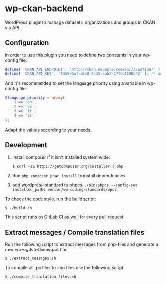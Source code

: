 # wp-ckan-backend

WordPress plugin to manage datasets, organizations and groups in CKAN via API.

## Configuration

In order to use this plugin you need to define two constants in your wp-config file:

```php 
define( 'CKAN_API_ENDPOINT', 'http://ckan.example.com/api/3/action/' );
define( 'CKAN_API_KEY', 'f359d6af-a3e8-4c35-aab2-17f6d4198b42' ); // adminsuer key
```

And it's recommended to set the language priority using a variable in wp-config file:

```php
$language_priority = array(
	1 => 'en',
	2 => 'de',
	3 => 'fr',
	4 => 'it'
);
```

Adapt the values according to your needs.

## Development

1. Install composer if it isn't installed system wide:
    ```
   $ curl -sS https://getcomposer.org/installer | php
   ```

1. Run `php composer.phar install` to install dependencies

1. add wordpress-standard to phpcs: `./bin/phpcs --config-set installed_paths vendor/wp-coding-standards/wpcs`


To check the code style, run the build script:

```
$ ./build.sh
```

This script runs on GitLab CI as well for every pull request.

## Extract messages / Compile translation files

Run the following script to extract messages from php-files and generate a new wp-ogdch-theme.pot file:

```
$ ./extract_messages.sh
```

To compile all .po files to .mo files use the following script:

```
$ ./compile_translation_files.sh
```
